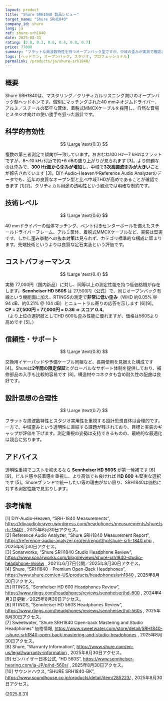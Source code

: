 ```yaml
---
layout: product
title: "Shure SRH1840 製品レビュー"
target_name: "Shure SRH1840"
company_id: shure
lang: ja
ref: shure-srh1840
date: 2025-08-31
rating: [2.8, 0.3, 0.6, 0.4, 0.8, 0.7]
price: 77000
summary: "フラットな周波数特性を持つオープンバック型ですが、中域の歪みが実測で確認され、同等以上の測定性能を持つ安価な代替が多数あるためコストパフォーマンスは低いです。"
tags: [ヘッドホン, オープンバック, スタジオ, プロフェッショナル]
permalink: /products/ja/shure-srh1840/
---
```


## 概要

Shure SRH1840は、マスタリング／クリティカルリスニング向けのオープンバック型ヘッドホンです。個別にマッチングされた40 mmネオジムドライバー、アルミ／スチールの堅牢な筐体、着脱式MMCXケーブルを採用し、自然な音場とスタジオ向けの使い勝手を狙った設計です。

## 科学的有効性

$$ \Large \text{0.3} $$

複数の第三者測定で傾向が一致しています。おおむね100 Hz〜7 kHzはフラットですが、8〜10 kHz付近で約+6 dBの盛り上がりが見られます [3]。より問題なのは歪みで、**300 Hz超から歪みが増加**し、中域で**3次高調波歪みが大きい**ことが報告されています [3]。DIY-Audio-HeavenやReference Audio Analyzerのデータでも、近年の良質なオープン型と比べ中域THDが高めであることが確認できます [1][2]。クリティカル用途の透明性という観点では明確な制約です。

## 技術レベル

$$ \Large \text{0.6} $$

40 mmドライバーの個体マッチング、ベント付きセンターポールを備えたスチールドライバーフレーム、アルミ筐体、着脱式MMCXケーブルなど、実装は堅実です。しかし歪み挙動への抜本対策は見られず、カテゴリ標準的な構成に留まります。先端技術というよりは良質な定石実装という評価です。

## コストパフォーマンス

$$ \Large \text{0.4} $$

実勢 77,000円（国内新品）に対し、同等以上の測定性能を持つ低価格機が存在します。**Sennheiser HD 560S** は 27,500円（公式）で、同じオープンバック有線という機能面に加え、RTINGSの測定で**非常に低い歪み**（WHD 約0.05% @ 94 dB、約0.21% @ 104 dB）とニュートラル寄りの応答を示します [6][9]。  
**CP = 27,500円 ÷ 77,000円 = 0.36 ⇒ スコア 0.4**。  
（より上位の選択肢としてHD 600も歪み性能に優れますが、価格は560Sより高めです [5]。）

## 信頼性・サポート

$$ \Large \text{0.8} $$

交換用イヤーパッドや予備ケーブル同梱など、長期使用を見据えた構成です [4]。Shureは**2年間の限定保証**とグローバルなサポート体制を提供しており、補修部品の入手も比較的容易です [8]。構造材やコネクタも含め耐久性の配慮は良好です。

## 設計思想の合理性

$$ \Large \text{0.7} $$

フラットな周波数特性とスタジオ実用性を重視する設計思想自体は合理的です。一方で、中域歪みという透明性に直結する課題が残されており、目標と実装のギャップが評価を下げます。測定重視の姿勢は支持できるものの、最終的な最適化は競合に劣ります。

## アドバイス

透明性重視でコストを抑えるなら **Sennheiser HD 560S** が第一候補です [6][9]。ビルド感や装着感を重視し、より高価でも良ければ **HD 600** も堅実な選択です [5]。Shureブランドで統一したい等の理由がない限り、SRH1840は価格に対する測定性能で見劣りします。

## 参考情報

[1] DIY-Audio-Heaven, “SRH-1840 Measurements”, https://diyaudioheaven.wordpress.com/headphones/measurements/shure/srh-1840/ , 2025年8月30日アクセス。  
[2] Reference Audio Analyzer, “Shure SRH1840 Measurement Report”, https://reference-audio-analyzer.pro/en/report/hp/shure-srh-1840.php , 2025年8月30日アクセス。  
[3] Sonarworks, “Shure SRH1840 Studio Headphone Review”, https://www.sonarworks.com/blog/reviews/shure-srh1840-studio-headphone-review , 2021年6月7日公開／2025年8月30日アクセス。  
[4] Shure, “SRH1840 – Premium Open-Back Headphones”, https://www.shure.com/en-US/products/headphones/srh1840 , 2025年8月30日アクセス。  
[5] RTINGS, “Sennheiser HD 600 Headphones Review”, https://www.rtings.com/headphones/reviews/sennheiser/hd-600 , 2024年4月3日更新／2025年8月30日アクセス。  
[6] RTINGS, “Sennheiser HD 560S Headphones Review”, https://www.rtings.com/headphones/reviews/sennheiser/hd-560s , 2025年8月30日アクセス。  
[7] Sweetwater, “Shure SRH1840 Open-back Mastering and Studio Headphones” 価格情報, https://www.sweetwater.com/store/detail/SRH1840--shure-srh1840-open-back-mastering-and-studio-headphones , 2025年8月30日アクセス。  
[8] Shure, “Warranty Information”, https://www.shure.com/en-us/legal/warranty-information , 2025年8月30日アクセス。  
[9] ゼンハイザー日本公式, “HD 560S”, https://www.sennheiser-hearing.com/ja-JP/p/hd-560s/ , 2025年8月30日アクセス。  
[10] サウンドハウス, “SHURE SRH1840-BK”, https://www.soundhouse.co.jp/products/detail/item/285223/ , 2025年8月30日アクセス。

(2025.8.31)

